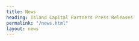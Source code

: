 ```yaml
---
title: News
heading: Island Capital Partners Press Releases
permalink: "/news.html"
layout: news
---
```

